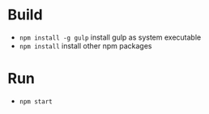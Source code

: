 # Build

* `npm install -g gulp` install gulp as system executable
* `npm install` install other npm packages

# Run

* `npm start`


